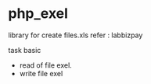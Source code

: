 php_exel
========

library for create files.xls 
refer : labbizpay

task basic
- read of file exel.
- write file exel



